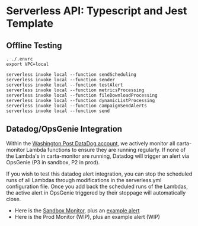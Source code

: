 # Serverless API: Typescript and Jest Template

## Offline Testing

```
. ./.envrc
export VPC=local

serverless invoke local --function sendScheduling
serverless invoke local --function sender
serverless invoke local --function testAlert
serverless invoke local --function metricsProcessing
serverless invoke local --function fileDownloadProcessing
serverless invoke local --function dynamicListProcessing
serverless invoke local --function campaignSendAlerts
serverless invoke local --function send
```

## Datadog/OpsGenie Integration

Within the [Washington Post DataDog account](https://wapo.datadoghq.com/apm/home), we actively monitor all carta-monitor Lambda functions to ensure they are running regularly. If none of the Lambda's in carta-monitor are running, Datadog will trigger an alert via OpsGenie (P3 in sandbox, P2 in prod).

If you wish to test this datadog alert integration, you can stop the scheduled runs of all Lambdas through modifications in the serverless.yml configuration file. Once you add back the scheduled runs of the Lambdas, the active alert in OpsGenie triggered by their stoppage will automatically close.

-   Here is the [Sandbox Monitor](https://wapo.datadoghq.com/monitors/124727536), plus an [example alert](https://washpost.app.opsgenie.com/alert/detail/22a1d1f7-8a77-4e3a-8050-8c51405541c1-1689010338026/logs)
-   Here is the Prod Monitor (WIP), plus an example alert (WIP)
